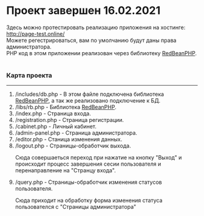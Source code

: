 # Проект завершен 16.02.2021
Здесь можно протестировать реализацию приложения на хостинге: http://page-test.online/ <br>
Можете регестрироваться, вам по умолчанию будут даны права администратора.<br>
PHP код в этом приложении реализован через библиотеку <a href="https://www.redbeanphp.com/index.php">RedBeanPHP</a>.
<br>
<br>
<h3>Карта проекта</h3>
<hr>
<ol>
<li>/includes/db.php - В этом файле подключена библиотека <a href="https://www.redbeanphp.com/index.php">RedBeanPHP</a>, а так же реализовано подключение к БД.</li>
<li> /libs/rb.php - Библиотека <a href="https://www.redbeanphp.com/index.php">RedBeanPHP</a>.</li>
<li> /index.php - Страница входа.</li>
<li> /registration.php - Страница регистрации.</li>
<li> /cabinet.php - Личный кабинет.</li>
<li> /admin-panel.php - Страница администратора.</li>
<li> /editor.php - Станица изменения данных.</li>
<li> /logout.php - Страницы-обработчик выхода.
  <p>Сюда совершаеться переход при нажатие на кнопку "Выход" и происходит процесс завершения сесии пользователя и перенаправление на "Странцу входа".</p></li>
<li> /query.php - Страницы-обработчик изменения статусов пользователя.
  <p>Сюда приходит на обработку форма изменения статуса пользователся с "Страницы администратора"</p>
  </li>
</ol>
